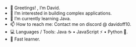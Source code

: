 - 👋 Greetings! , I’m David.
- 👀 I’m interested in building complex applications.
- 🌱 I’m currently learning Java.
- 📫 How to reach me: Contact me on discord @ davidoff10.
- 💻 Languages / Tools: Java ☕ • JavaScript ⚡ • Python 🐍.  
- 🚀 Fast learner.
<!---
davidoff100/davidoff100 is a ✨ special ✨ repository because its `README.md` (this file) appears on your GitHub profile.
You can click the Preview link to take a look at your changes.
--->
